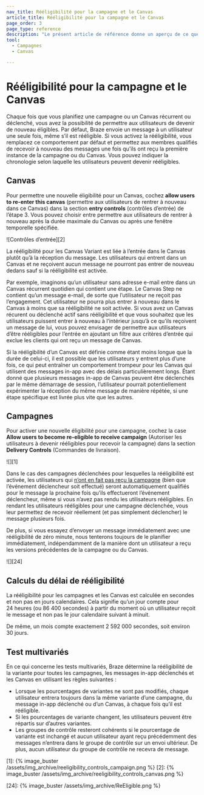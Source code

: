 ```yaml
---
nav_title: Rééligibilité pour la campagne et le Canvas
article_title: Rééligibilité pour la campagne et le Canvas
page_order: 3
page_type: reference
description: "Le présent article de référence donne un aperçu de ce que signifie permettre aux utilisateurs de devenir rééligibles pour recevoir ou rentrer à nouveau au sein d’une campagne ou d’un Canvas."
tool:
  - Campagnes
  - Canvas

---
```


# Rééligibilité pour la campagne et le Canvas

Chaque fois que vous planifiez une campagne ou un Canvas récurrent ou déclenché, vous avez la possibilité de permettre aux utilisateurs de devenir de nouveau éligibles. Par défaut, Braze envoie un message à un utilisateur une seule fois, même s’il est rééligible. Si vous activez la rééligibilité, vous remplacez ce comportement par défaut et permettez aux membres qualifiés de recevoir à nouveau des messages une fois qu’ils ont reçu la première instance de la campagne ou du Canvas. Vous pouvez indiquer la chronologie selon laquelle les utilisateurs peuvent devenir rééligibles.

## Canvas

Pour permettre une nouvelle éligibilité pour un Canvas, cochez **allow users to re-enter this canvas** (permettre aux utilisateurs de rentrer à nouveau dans ce Canvas) dans la section **entry controls** (contrôles d’entrée) de l’étape 3. Vous pouvez choisir entre permettre aux utilisateurs de rentrer à nouveau après la durée maximale du Canvas ou après une fenêtre temporelle spécifiée.

![Contrôles d’entrée][2]

La rééligibilité pour les Canvas Variant est liée à l’entrée dans le Canvas plutôt qu’à la réception du message. Les utilisateurs qui entrent dans un Canvas et ne reçoivent aucun message ne pourront pas entrer de nouveau dedans sauf si la rééligibilité est activée. 

Par exemple, imaginons qu’un utilisateur sans adresse e-mail entre dans un Canvas récurrent quotidien qui contient une étape. Le Canvas Step ne contient qu’un message e-mail, de sorte que l’utilisateur ne reçoit pas l’engagement. Cet utilisateur ne pourra plus entrer à nouveau dans le Canvas à moins que sa rééligibilité ne soit activée. Si vous avez un Canvas récurent ou déclenché actif sans rééligibilité et que vous souhaitez que les utilisateurs puissent entrer à nouveau à l’intérieur jusqu’à ce qu’ils reçoivent un message de lui, vous pouvez envisager de permettre aux utilisateurs d’être rééligibles pour l’entrée en ajoutant un filtre aux critères d’entrée qui exclue les clients qui ont reçu un message de Canvas.

Si la rééligibilité d’un Canvas est définie comme étant moins longue que la durée de celui-ci, il est possible que les utilisateurs y entrent plus d’une fois, ce qui peut entraîner un comportement trompeur pour les Canvas qui utilisent des messages in-app avec des délais particulièrement longs. Étant donné que plusieurs messages in-app de Canvas peuvent être déclenchés par le même démarrage de session, l’utilisateur pourrait potentiellement expérimenter la réception du même message de manière répétée, si une étape spécifique est livrée plus vite que les autres.

## Campagnes

Pour activer une nouvelle éligibilité pour une campagne, cochez la case **Allow users to become re-eligible to receive campaign** (Autoriser les utilisateurs à devenir rééligibles pour recevoir la campagne) dans la section **Delivery Controls** (Commandes de livraison).

![][1]

Dans le cas des campagnes déclenchées pour lesquelles la rééligibilité est activée, les utilisateurs qui [n’ont en fait pas reçu la campagne]({{site.baseurl}}/user_guide/engagement_tools/campaigns/scheduling_and_organizing/delivery_types/triggered_delivery/#why-did-a-user-not-receive-my-triggered-campaign) (bien que l’événement déclencheur soit effectué) seront automatiquement qualifiés pour le message la prochaine fois qu’ils effectueront l’événement déclencheur, même si vous n’avez pas rendu les utilisateurs rééligibles. En rendant les utilisateurs rééligibles pour une campagne déclenchée, vous leur permettez de recevoir réellement (et pas simplement déclencher) le message plusieurs fois.

De plus, si vous essayez d’envoyer un message immédiatement avec une rééligibilité de zéro minute, nous tenterons toujours de le planifier immédiatement, indépendamment de la manière dont un utilisateur a reçu les versions précédentes de la campagne ou du Canvas.

![][24]

## Calculs du délai de rééligibilité

La rééligibilité pour les campagnes et les Canvas est calculée en secondes et non pas en jours calendaires. Cela signifie qu’un jour compte pour 24 heures (ou 86 400 secondes) à partir du moment où un utilisateur reçoit le message et non pas le jour calendaire suivant à minuit.

De même, un mois compte exactement 2 592 000 secondes, soit environ 30 jours.

## Test multivariés

En ce qui concerne les tests multivariés, Braze détermine la rééligibilité de la variante pour toutes les campagnes, les messages in-app déclenchés et les Canvas en utilisant les règles suivantes :

- Lorsque les pourcentages de variantes ne sont pas modifiés, chaque utilisateur entrera toujours dans la même variante d’une campagne, du message in-app déclenché ou d’un Canvas, à chaque fois qu’il est rééligible.
- Si les pourcentages de variante changent, les utilisateurs peuvent être répartis sur d’autres variantes.
- Les groupes de contrôle resteront cohérents si le pourcentage de variante est inchangé et aucun utilisateur ayant reçu précédemment des messages n’entrera dans le groupe de contrôle sur un envoi ultérieur. De plus, aucun utilisateur du groupe de contrôle ne recevra de message.

[1]: {% image_buster /assets/img_archive/reeligibility_controls_campaign.png %}
[2]: {% image_buster /assets/img_archive/reeligibility_controls_canvas.png %}

[24]: {% image_buster /assets/img_archive/ReEligible.png %}
